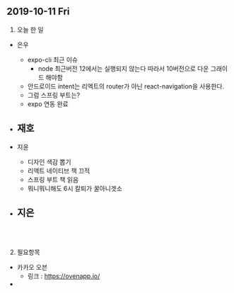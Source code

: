 ## 2019-10-11 Fri
1. 오늘 한 일
- 은우
  - expo-cli 최근 이슈
    - node 최근버전 12에서는 실행되지 않는다 따라서 10버전으로 다운 그래이드 해야함
  - 안드로이드 intent는 리엑트의 router가 아닌 react-navigation을 사용한다.
  - 그럼 스프링 부트는?
  - expo 연동 완료

- 재호
  - 

- 지윤
  - 디자인 색감 뽑기
  - 리액트 네이티브 책 끄적
  - 스프링 부트 책 읽음
  - 뭐니뭐니해도 6시 칼퇴가 꿀아니겟소
  
- 지은
  -

<br><br>

2. 필요항목
- 카카오 오븐
  - 링크 : https://ovenapp.io/
- 
